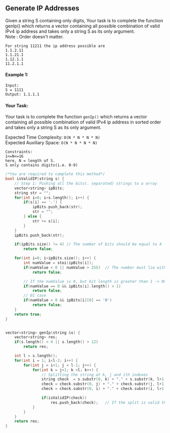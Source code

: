 ## Generate IP Addresses

Given a string S containing only digits, Your task is to complete the function genIp() which returns a vector containing all possible combination of valid IPv4 ip address and takes only a string S as its only argument.  
Note : Order doesn't matter.

```
For string 11211 the ip address possible are
1.1.2.11
1.1.21.1
1.12.1.1
11.2.1.1
```

#### Example 1:

```
Input:
S = 1111
Output: 1.1.1.1
```

#### Your Task:

Your task is to complete the function `genIp()` which returns a vector containing all possible combination of valid IPv4 ip address in sorted order and takes only a string S as its only argument.

Expected Time Complexity: `O(N * N * N * N)`  
Expected Auxiliary Space: `O(N * N * N * N)`

```
Constraints:
1<=N<=16
here, N = length of S.
S only contains digits(i.e. 0-9)
```

```c++
/*You are required to complete this method*/
bool isValidIP(string s) {
    // Step 1: Pushing all the bits(. separated) strings to a array
    vector<string> ipBits;
    string str = "";
    for(int i=0; i<s.length(); i++) {
        if(s[i] == '.') {
            ipBits.push_back(str);
            str = "";
        } else {
            str += s[i];
        }
    }
    ipBits.push_back(str);

    if(ipBits.size() != 4) // The number of bits should be equal to 4
        return false;

    for(int i=0; i<ipBits.size(); i++) {
        int numValue = stoi(ipBits[i]);
        if(numValue < 0 || numValue > 255)  // The number must lie within 0 - 255
            return false;

        // If the numValue is 0, but bit length is greater than 1 -> 00 case
        if(numValue == 0 && ipBits[i].length() > 1)
            return false;
        // 01 case
        if(numValue > 0 && ipBits[i][0] == '0')
            return false;
    }
    return true;
}


vector<string> genIp(string &s) {
    vector<string> res;
    if(s.length() < 4 || s.length() > 12)
        return res;

    int l = s.length();
    for(int i = 1; i<l-2; i++) {
        for(int j = i+1; j < l-1; j++) {
            for(int k = j+1; k <l; k++) {
                // Splitting the string at k, j and ith indexes
                string check  = s.substr(0, k) + "." + s.substr(k, l+1);
                check = check.substr(0, j) + "." + check.substr(j, l+1); // l+1 because after adding. size increases
                check = check.substr(0, i) + "." + check.substr(i, l+1); // so taking the lower bound

                if(isValidIP(check))
                    res.push_back(check);   // If the split is valid then pushing it to result
            }
        }
    }
    return res;
}
```
